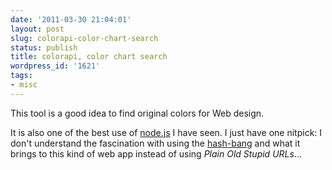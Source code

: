 ```yaml
---
date: '2011-03-30 21:04:01'
layout: post
slug: colorapi-color-chart-search
status: publish
title: colorapi, color chart search
wordpress_id: '1621'
tags:
- misc
---
```


This tool is a good idea to find original colors for Web design.

It is also one of the best use of [node.js][nodejs] I have seen.
I just have one nitpick: I don't understand the fascination with using the [hash-bang][hashbang] and what it brings to this kind of web app instead of using _Plain Old Stupid URLs_...

[nodejs]: http://nodejs.org
[hashbang]: http://isolani.co.uk/blog/javascript/BreakingTheWebWithHashBangs
